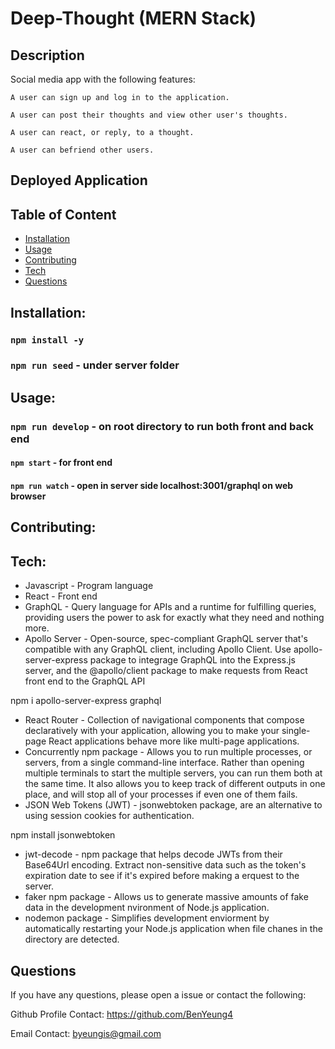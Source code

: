 # Deep-Thought (MERN Stack)

## Description

Social media app with the following features:

```
A user can sign up and log in to the application.

A user can post their thoughts and view other user's thoughts.

A user can react, or reply, to a thought.

A user can befriend other users.

```

## Deployed Application

## Table of Content

- [Installation](#Installation)
- [Usage](#Usage)
- [Contributing](#Contributing)
- [Tech](#Tech)
- [Questions](#Questions)

## Installation:

### `npm install -y`

### `npm run seed` - under server folder

## Usage:

### `npm run develop` - on root directory to run both front and back end

#### `npm start` - for front end

#### `npm run watch` - open in server side localhost:3001/graphql on web browser

## Contributing:

## Tech:

- Javascript - Program language
- React - Front end
- GraphQL - Query language for APIs and a runtime for fulfilling queries, providing users the power to ask for exactly what they need and nothing more.
- Apollo Server - Open-source, spec-compliant GraphQL server that's compatible with any GraphQL client, including Apollo Client. Use apollo-server-express package to integrage GraphQL into the Express.js server, and the @apollo/client package to make requests from React front end to the GraphQL API

npm i apollo-server-express graphql

- React Router - Collection of navigational components that compose declaratively with your application, allowing you to make your single-page React applications behave more like multi-page applications.
- Concurrently npm package - Allows you to run multiple processes, or servers, from a single command-line interface. Rather than opening multiple terminals to start the multiple servers, you can run them both at the same time. It also allows you to keep track of different outputs in one place, and will stop all of your processes if even one of them fails.
- JSON Web Tokens (JWT) - jsonwebtoken package, are an alternative to using session cookies for authentication.

npm install jsonwebtoken

- jwt-decode - npm package that helps decode JWTs from their Base64Url encoding. Extract non-sensitive data such as the token's expiration date to see if it's expired before making a erquest to the server.
- faker npm package - Allows us to generate massive amounts of fake data in the development nvironment of Node.js application.
- nodemon package - Simplifies development enviorment by automatically restarting your Node.js application when file chanes in the directory are detected.

## Questions

If you have any questions, please open a issue or contact the following:

Github Profile Contact: https://github.com/BenYeung4

Email Contact: byeungis@gmail.com
